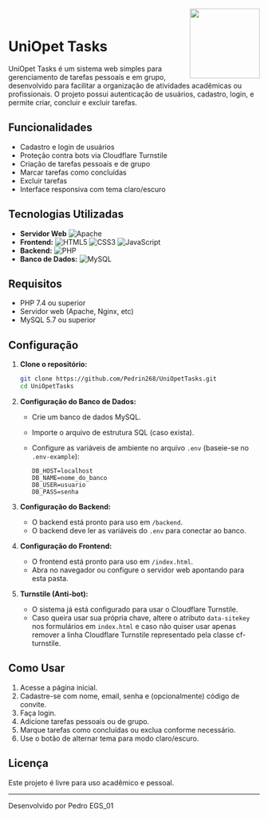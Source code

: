 <img align="right" width="140" style="margin-top:-20px" src="https://cdn.pedrin268.dev/uniopet.png">

# UniOpet Tasks

UniOpet Tasks é um sistema web simples para gerenciamento de tarefas pessoais e em grupo, desenvolvido para facilitar a organização de atividades acadêmicas ou profissionais. O projeto possui autenticação de usuários, cadastro, login, e permite criar, concluir e excluir tarefas.

## Funcionalidades

- Cadastro e login de usuários
- Proteção contra bots via Cloudflare Turnstile
- Criação de tarefas pessoais e de grupo
- Marcar tarefas como concluídas
- Excluir tarefas
- Interface responsiva com tema claro/escuro

## Tecnologias Utilizadas

- **Servidor Web** ![Apache](https://img.shields.io/badge/apache-%23D42029.svg?style=for-the-badge&logo=apache&logoColor=white)
- **Frontend:** ![HTML5](https://img.shields.io/badge/html5-%23E34F26.svg?style=for-the-badge&logo=html5&logoColor=white) ![CSS3](https://img.shields.io/badge/css3-%231572B6.svg?style=for-the-badge&logo=css3&logoColor=white) ![JavaScript](https://img.shields.io/badge/javascript-%23323330.svg?style=for-the-badge&logo=javascript&logoColor=%23F7DF1E)
- **Backend:** ![PHP](https://img.shields.io/badge/php-%23777BB4.svg?style=for-the-badge&logo=php&logoColor=white)
- **Banco de Dados:** ![MySQL](https://img.shields.io/badge/mysql-4479A1.svg?style=for-the-badge&logo=mysql&logoColor=white)

## Requisitos

- PHP 7.4 ou superior
- Servidor web (Apache, Nginx, etc)
- MySQL 5.7 ou superior

## Configuração

1. **Clone o repositório:**
   ```bash
   git clone https://github.com/Pedrin268/UniOpetTasks.git
   cd UniOpetTasks
   ```

2. **Configuração do Banco de Dados:**
   - Crie um banco de dados MySQL.
   - Importe o arquivo de estrutura SQL (caso exista).
   - Configure as variáveis de ambiente no arquivo `.env` (baseie-se no `.env-example`):

     ```
     DB_HOST=localhost
     DB_NAME=nome_do_banco
     DB_USER=usuario
     DB_PASS=senha
     ```

3. **Configuração do Backend:**
   - O backend está pronto para uso em `/backend`.
   - O backend deve ler as variáveis do `.env` para conectar ao banco.

4. **Configuração do Frontend:**
   - O frontend está pronto para uso em `/index.html`.
   - Abra no navegador ou configure o servidor web apontando para esta pasta.

5. **Turnstile (Anti-bot):**
   - O sistema já está configurado para usar o Cloudflare Turnstile.
   - Caso queira usar sua própria chave, altere o atributo `data-sitekey` nos formulários em `index.html` e caso não quiser usar apenas remover a linha Cloudflare Turnstile representado pela classe cf-turnstile.

## Como Usar

1. Acesse a página inicial.
2. Cadastre-se com nome, email, senha e (opcionalmente) código de convite.
3. Faça login.
4. Adicione tarefas pessoais ou de grupo.
5. Marque tarefas como concluídas ou exclua conforme necessário.
6. Use o botão de alternar tema para modo claro/escuro.

## Licença

Este projeto é livre para uso acadêmico e pessoal.

---
Desenvolvido por Pedro EGS_01
